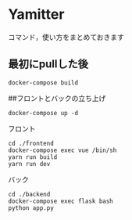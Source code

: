 # Yamitter
コマンド，使い方をまとめておきます

## 最初にpullした後
`docker-compose build`

##フロントとバックの立ち上げ
```
docker-compose up -d
```
フロント
```
cd ./frontend
docker-compose exec vue /bin/sh
yarn run build
yarn run dev
```
バック
```
cd ./backend
docker-compose exec flask bash
python app.py
```

